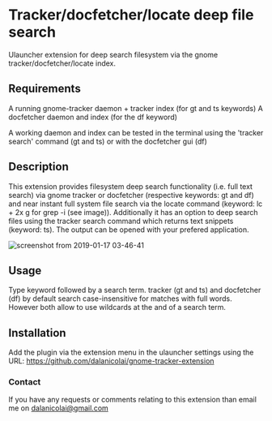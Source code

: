 # Tracker/docfetcher/locate deep file search
Ulauncher extension for deep search filesystem via the gnome tracker/docfetcher/locate index.

## Requirements

A running gnome-tracker daemon + tracker index (for gt and ts keywords)
A docfetcher daemon and index (for the df keyword)

A working daemon and index can be tested in the terminal using the 'tracker search' command (gt and ts) or with the docfetcher gui (df)  

## Description

This extension provides filesystem deep search functionality (i.e. full text search) via gnome tracker or docfetcher (respective keywords: gt and df) and near instant full system file search via the locate command (keyword: lc + 2x g for grep -i (see image)). Additionally it has an option to deep search files using the tracker search command which returns text snippets (keyword: ts). The output can be opened with your prefered application.

![screenshot from 2019-01-17 03-46-41](https://user-images.githubusercontent.com/18429791/51434764-aa3fdf80-1c68-11e9-89c7-6d147f514fd9.png)

## Usage

Type keyword followed by a search term. tracker (gt and ts) and docfetcher (df) by default search case-insensitive for matches with full words. However both allow to use wildcards at the and of a search term.

## Installation

Add the plugin via the extension menu in the ulauncher settings using the URL: https://github.com/dalanicolai/gnome-tracker-extension  

### Contact

If you have any requests or comments relating to this extension than email me on dalanicolai@gmail.com
